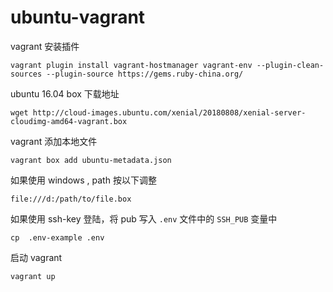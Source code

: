 # ubuntu-vagrant

vagrant 安装插件

```
vagrant plugin install vagrant-hostmanager vagrant-env --plugin-clean-sources --plugin-source https://gems.ruby-china.org/
```

ubuntu 16.04 box 下载地址

```
wget http://cloud-images.ubuntu.com/xenial/20180808/xenial-server-cloudimg-amd64-vagrant.box
```

vagrant 添加本地文件

```
vagrant box add ubuntu-metadata.json
```

如果使用 windows , path 按以下调整

```
file:///d:/path/to/file.box
```

如果使用 ssh-key 登陆，将 pub 写入 `.env` 文件中的 `SSH_PUB` 变量中

```
cp  .env-example .env
```

启动 vagrant

```
vagrant up
```
